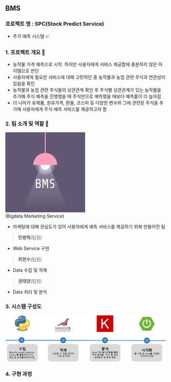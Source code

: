 ## BMS

### 프로젝트 명 : SPC(Stock Predict Service)
  - 주가 예측 시스템 :chart_with_upwards_trend:
  
### 1. 프로젝트 개요 :memo:
- 농작물 가격 예측으로 시작. 하지만 사용자에게 서비스 제공함에 충분하지 않은 아이템으로 판단
- 사용자에게 필요한 서비스에 대해 고민하던 중 농작물과 농업 관련 주식과 연관성이 있음을 확인
- 농작물과 농업 관련 주식들의 상관관계 확인 후 주식별 상관관계가 있는 농작물을 추가해 주식 예측을 진행했을 때 주식만으로 예측했을 때보다 예측률이 더 높아짐
- 더 나아가 유제품, 원유가격, 환율, 코스피 등 다양한 변수와 그에 관련된 주식을 추가해 사용자에게 주식 예측 서비스를 제공하고자 함

### 2. 팀 소개 및 역할 :two_men_holding_hands:
<div>
  <img width="250" src="https://github.com/BMS-Bitacademy/BMS/blob/master/img/logo.png">
</div>
(Bigdata Marketing Service)

- 마케팅에 대해 관심도가 있어 사용자에게 예측 서비스를 제공하기 위해 만들어진 팀

> **민병혁**(팀장)
- Web Service 구현

> **최현수**(팀원)
- Data 수집 및 적재

> **권태양**(팀원)
- Data 처리 및 분석

### 3. 시스템 구성도
<div>
  <img width="800" src="https://github.com/BMS-Bitacademy/BMS/blob/master/img/시스템 구성도.png">
</div>

### 4. 구현 과정

